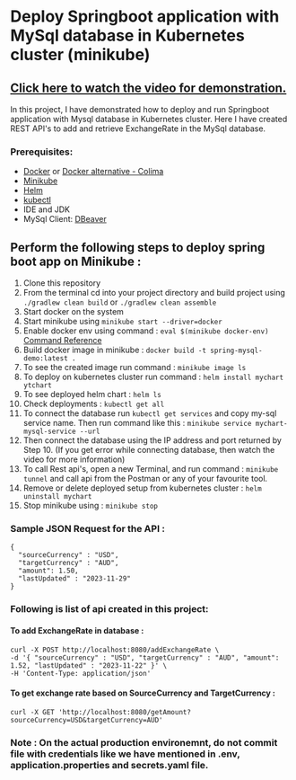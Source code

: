 # Deploy Springboot application with MySql database in Kubernetes cluster (minikube) 

## [Click here to watch the video for demonstration.](https://youtu.be/yet0-x8Ab6c)

In this project, I have demonstrated how to deploy and run Springboot application with Mysql database in Kubernetes cluster. Here I have created REST API's to add and retrieve ExchangeRate in the MySql database.

### Prerequisites:
 - [Docker](https://docs.docker.com/engine/install/) or [Docker alternative - Colima](https://github.com/abiosoft/colima)
 - [Minikube](https://minikube.sigs.k8s.io/docs/start/)
 - [Helm](https://helm.sh/docs/intro/install/)
 - [kubectl](https://kubernetes.io/docs/tasks/tools/)
 - IDE and JDK
 - MySql Client: [DBeaver](https://dbeaver.io/download/)

## Perform the following steps to deploy spring boot app on Minikube :

1. Clone this repository
2. From the terminal cd into your project directory and build project using ``` ./gradlew clean build ``` or ``` ./gradlew clean assemble ```
3. Start docker on the system
4. Start minikube using ``` minikube start --driver=docker ```
5. Enable docker env using command :  ``` eval $(minikube docker-env)  ```  [Command Reference](https://minikube.sigs.k8s.io/docs/commands/docker-env/)
6. Build docker image in minikube : ``` docker build -t spring-mysql-demo:latest . ```
7. To see the created image run command : ``` minikube image ls ```
8. To deploy on kubernetes cluster run command : ``` helm install mychart ytchart ```
9. To see deployed helm chart : ``` helm ls ```
10. Check deployments : ``` kubectl get all ```
11. To connect the database run ``` kubectl get services ``` and copy my-sql service name. Then run command like this : ``` minikube service mychart-mysql-service --url ```
12. Then connect the database using the IP address and port returned by Step 10.  (If you get error while connecting database, then watch the video for more information)
13. To call Rest api's, open a new Terminal, and run command : ``` minikube tunnel ``` and call api from the Postman or any of your favourite tool.
14. Remove or delete deployed setup from kubernetes cluster : ``` helm uninstall mychart ```
15. Stop minikube using : ``` minikube stop ```

### Sample JSON Request for the API :
```
{
  "sourceCurrency" : "USD",
  "targetCurrency" : "AUD",
  "amount": 1.50,
  "lastUpdated" : "2023-11-29"
}

```

### Following is list of api created in this project:

#### To add ExchangeRate in database :
```
curl -X POST http://localhost:8080/addExchangeRate \
-d '{ "sourceCurrency" : "USD", "targetCurrency" : "AUD", "amount": 1.52, "lastUpdated" : "2023-11-22" }' \
-H 'Content-Type: application/json'
```

#### To get exchange rate based on SourceCurrency and TargetCurrency :
```
curl -X GET 'http://localhost:8080/getAmount?sourceCurrency=USD&targetCurrency=AUD'
```

### Note : On the actual production environemnt, do not commit file with credentials like we have mentioned in .env, application.properties and secrets.yaml file.
